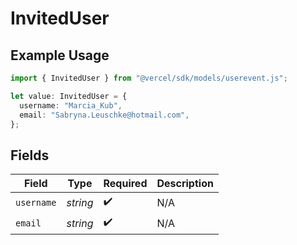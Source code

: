 # InvitedUser

## Example Usage

```typescript
import { InvitedUser } from "@vercel/sdk/models/userevent.js";

let value: InvitedUser = {
  username: "Marcia_Kub",
  email: "Sabryna.Leuschke@hotmail.com",
};
```

## Fields

| Field              | Type               | Required           | Description        |
| ------------------ | ------------------ | ------------------ | ------------------ |
| `username`         | *string*           | :heavy_check_mark: | N/A                |
| `email`            | *string*           | :heavy_check_mark: | N/A                |